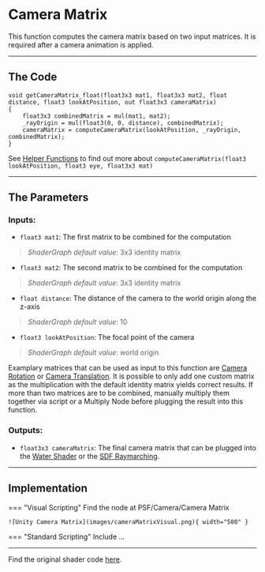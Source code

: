 # Camera Matrix

This function computes the camera matrix based on two input matrices. It is required after a camera animation is applied. 

---

## The Code

``` hlsl
void getCameraMatrix_float(float3x3 mat1, float3x3 mat2, float distance, float3 lookAtPosition, out float3x3 cameraMatrix)
{
    float3x3 combinedMatrix = mul(mat1, mat2);
    _rayOrigin = mul(float3(0, 0, distance), combinedMatrix);
    cameraMatrix = computeCameraMatrix(lookAtPosition, _rayOrigin, combinedMatrix);
}
```

See [Helper Functions](unity/cameraRotation.md) to find out more about ```computeCameraMatrix(float3 lookAtPosition, float3 eye, float3x3 mat)```

---

## The Parameters

### Inputs:
- ```float3 mat1```: The first matrix to be combined for the computation
> *ShaderGraph default value*: 3x3 identity matrix
- ```float3 mat2```: The second matrix to be combined for the computation
> *ShaderGraph default value*: 3x3 identity matrix
- ```float distance```: The distance of the camera to the world origin along the z-axis
> *ShaderGraph default value*: 10
- ```float3 lookAtPosition```: The focal point of the camera
> *ShaderGraph default value*: world origin

Examplary matrices that can be used as input to this function are [Camera Rotation](cameraRotation.md) or [Camera Translation](cameraBackAndForth.md). It is possible to only add one custom matrix as the multiplication with the default identity matrix yields correct results. If more than two matrices are to be combined, manually multiply them together via script or a Multiply Node before plugging the result into this function.

### Outputs:
- ```float3x3 cameraMatrix```: The final camera matrix that can be plugged into the [Water Shader](unity/cameraMatrix.md) or the [SDF Raymarching](unity/cameraMatrix.md).

---

## Implementation

=== "Visual Scripting"
    Find the node at PSF/Camera/Camera Matrix

    ![Unity Camera Matrix](images/cameraMatrixVisual.png){ width="500" }

=== "Standard Scripting"
    Include ...

---

Find the original shader code [here](unity/cameraMatrix.md).